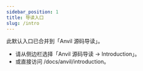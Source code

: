 ```yaml
---
sidebar_position: 1
title: 导读入口
slug: /intro
---
```


此默认入口已合并到「Anvil 源码导读」。

- 请从侧边栏选择「Anvil 源码导读 → Introduction」。
- 或直接访问 /docs/anvil/introduction。
